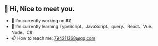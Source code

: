  
## 👋 Hi, Nice to meet you.
- 🔭 I’m currently working on **SZ**
- 🌱 I’m currently learning TypeScript、JavaScript、query、React、Vue、Node、C#.
- 📫 How to reach me: 794211268@qq.com

